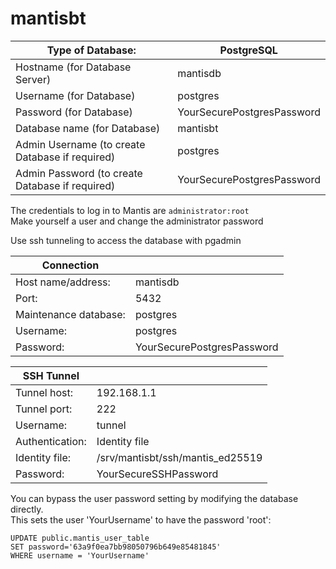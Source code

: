 # mantisbt

| Type of Database:                               | PostgreSQL                 |
|-------------------------------------------------|----------------------------|
| Hostname (for Database Server)                  | mantisdb                   |
| Username (for Database)                         | postgres                   |
| Password (for Database)                         | YourSecurePostgresPassword |
| Database name (for Database)                    | mantisbt                   |
| Admin Username (to create Database if required) | postgres                   |
| Admin Password (to create Database if required) | YourSecurePostgresPassword |

The credentials to log in to Mantis are `administrator:root`  
Make yourself a user and change the administrator password  

Use ssh tunneling to access the database with pgadmin  

| Connection             |                            |
|------------------------|----------------------------|
|  Host name/address:    | mantisdb                   |
|  Port:                 | 5432                       |
|  Maintenance database: | postgres                   |
|  Username:             | postgres                   |
|  Password:             | YourSecurePostgresPassword |

| SSH Tunnel             |                                  |
|------------------------|----------------------------------|
| Tunnel host:           | 192.168.1.1                      |
| Tunnel port:           | 222                              |
| Username:              | tunnel                           |
| Authentication:        | Identity file                    |
| Identity file:         | /srv/mantisbt/ssh/mantis_ed25519 |
| Password:              | YourSecureSSHPassword            |

You can bypass the user password setting by modifying the database directly.  
This sets the user 'YourUsername' to have the password 'root':  

```
UPDATE public.mantis_user_table
SET password='63a9f0ea7bb98050796b649e85481845'
WHERE username = 'YourUsername'
```

